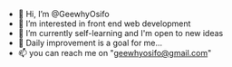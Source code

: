 - 👋 Hi, I’m @GeewhyOsifo
- 👀 I’m interested in front end web development 
- 🌱 I’m currently self-learning and I'm open to new ideas 
- 💞️ Daily improvement is a goal for me...
- 📫 you can reach me on "geewhyosifo@gmail.com"

<!---
GeewhyOsifo/GeewhyOsifo is a ✨ special ✨ repository because its `README.md` (this file) appears on your GitHub profile.
You can click the Preview link to take a look at your changes.
--->
